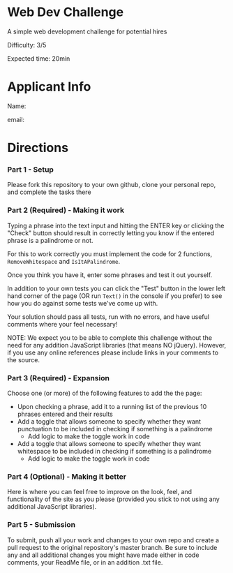# Web Dev Challenge
A simple web development challenge for potential hires

Difficulty: 3/5

Expected time: 20min

# Applicant Info
Name: 

email:

# Directions

### Part 1 - Setup

Please fork this repository to your own github, clone your personal repo, and complete the tasks there

### Part 2 (Required) - Making it work

Typing a phrase into the text input and hitting the ENTER key or clicking the "Check" button should result in correctly letting you know if the entered phrase is a palindrome or not.

For this to work correctly you must implement the code for 2 functions, `RemoveWhitespace` and `IsItAPalindrome`.

Once you think you have it, enter some phrases and test it out yourself.

In addition to your own tests you can click the "Test" button in the lower left hand corner of the page (OR run `Text()` in the console if you prefer) to see how you do against some tests we've come up with.

Your solution should pass all tests, run with no errors, and have useful comments where your feel necessary!

NOTE: We expect you to be able to complete this challenge without the need for any addition JavaScript libraries (that means NO jQuery). However, if you use any online references please include links in your comments to the source.

### Part 3 (Required) - Expansion

Choose one (or more) of the following features to add the the page:
- Upon checking a phrase, add it to a running list of the previous 10 phrases entered and their results
- Add a toggle that allows someone to specify whether they want punctuation to be included in checking if something is a palindrome
  - Add logic to make the toggle work in code
- Add a toggle that allows someone to specify whether they want whitespace to be included in checking if something is a palindrome
  - Add logic to make the toggle work in code

### Part 4 (Optional) - Making it better

Here is where you can feel free to improve on the look, feel, and functionality of the site as you please (provided you stick to not using any additional JavaScript libraries).

### Part 5 - Submission

To submit, push all your work and changes to your own repo and create a pull request to the original repository's master branch. Be sure to include any and all additional changes you might have made either in code comments, your ReadMe file, or in an addition .txt file.
